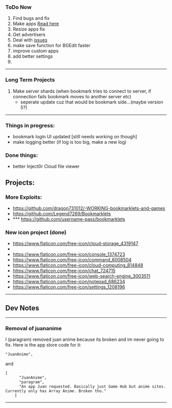 
### ToDo Now
1. Find bugs and fix
2. Make apps [Read here](https://github.com/Paragramex/inject0r/wiki)
3. Resize apps fix
4. Get advertisers
5. Deal with [issues](https://github.com/Paragramex/inject0r/issues)
6. make save function for BGEdit faster
7. improve custom apps
8. add better settings
9. 

---

### Long Term Projects
1. Make server shards (when bookmark tries to connect to server, if connection fails bookmark moves to another server etc)
	- seperate update cuz that would be bookmark side...(maybe version 5?)

---

### Things in progress:
- bookmark login UI updated [still needs working on though\]
- make logging better (if log is too big, make a new log) 

### Done things: 

- better Inject0r Cloud file viewer


## Projects:

### More Exploits:
- https://github.com/dragon731012/-WORKING-bookmarklets-and-games
- https://github.com/Legend7269/Bookmarklets
- *** https://github.com/username-pass/bookmarklets


### New icon project (done)

- https://www.flaticon.com/free-icon/cloud-storage_4319147
- 
- https://www.flaticon.com/free-icon/console_1374723
- https://www.flaticon.com/free-icon/command_6008504
- https://www.flaticon.com/free-icon/cloud-computing_814848
- https://www.flaticon.com/free-icon/chat_724715
- https://www.flaticon.com/free-icon/web-search-engine_3003511
- https://www.flaticon.com/free-icon/notepad_686234
- https://www.flaticon.com/free-icon/settings_1208196



---

## Dev Notes

---

### Removal of juananime
I (paragram) removed juan anime because its broken and im never going to fix. Here is the app store code for it:
```
"JuanAnime",
```
and
```
[
      "JuanAnime",
      "paragram",
      "An app Juan requested. Basically just Game Hub but anime sites. Currently only has Array Anime. Broken tho."
    ]
```
---
